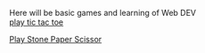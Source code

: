 Here will be basic games and learning of Web DEV
<br>
<a href = "https://khushilohia.github.io/Games-Web-Dev/Tic%20Tac%20Toe/"> play tic tac toe</a>

<a href="https://khushilohia.github.io/Games-Web-Dev/Stone%20Paper%20Scissor/">Play Stone Paper Scissor</a>
